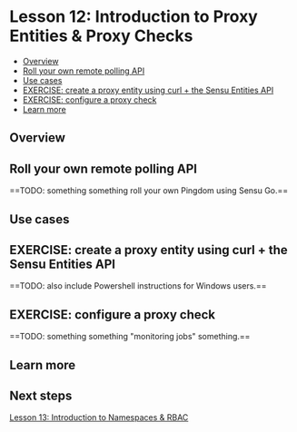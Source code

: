 # Lesson 12: Introduction to Proxy Entities & Proxy Checks

- [Overview](#overview)
- [Roll your own remote polling API](#roll-your-own-remote-polling-api)
- [Use cases](#use-cases)
- [EXERCISE: create a proxy entity using curl + the Sensu Entities API](#exercise-create-a-proxy-entity-using-curl--the-sensu-entities-api)
- [EXERCISE: configure a proxy check](#exercise-configure-a-proxy-check)
- [Learn more](#learn-more)

## Overview 

## Roll your own remote polling API

==TODO: something something roll your own Pingdom using Sensu Go.== 

## Use cases 

## EXERCISE: create a proxy entity using curl + the Sensu Entities API 

==TODO: also include Powershell instructions for Windows users.== 

## EXERCISE: configure a proxy check

==TODO: something something "monitoring jobs" something.==

## Learn more

## Next steps 

[Lesson 13: Introduction to Namespaces & RBAC](../13/README.md#readme)
